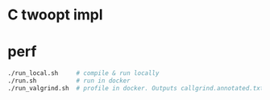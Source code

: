 # C twoopt impl

# perf
```sh
./run_local.sh     # compile & run locally
./run.sh           # run in docker
./run_valgrind.sh  # profile in docker. Outputs callgrind.annotated.txt
```
